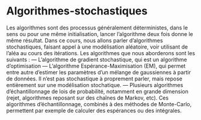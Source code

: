 # Algorithmes-stochastiques
Les algorithmes sont des processus généralement déterministes, dans le sens ou pour une même initialisation, lancer l’algorithme deux fois donne le même résultat. Dans ce cours, nous allons parler d’algorithmes stochastiques, faisant appel à une modélisation aléatoire, voir utilisant de l’aléa au cours des itérations. Les algorithmes que nous aborderons sont les suivants : 
— L’algorithme de gradient stochastique, qui est un algorithme d’optimisation
— L’algorithme Espérance-Maximisation (EM), qui permet entre autre d’estimer les paramètres d’un mélange de gaussiennes à partir de données. Il n’est pas stochastique à proprement parler, mais repose entièrement sur une modélisation stochatique. 
— Plusieurs algorithmes d’échantillonnage de lois de probabilité, notamment en grande dimension (rejet, algorithmes reposant sur des chaînes de Markov, etc). Ces algorithmes d’échantillonnage, combinés à des méthodes de Monte-Carlo, permettent par exemple de calculer des espérances ou des intégrales.
